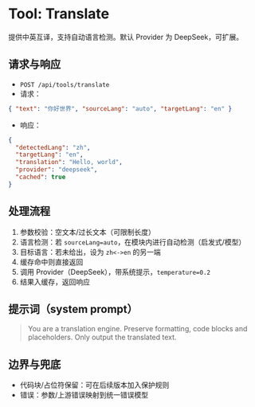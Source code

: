 # Tool: Translate

提供中英互译，支持自动语言检测。默认 Provider 为 DeepSeek，可扩展。

## 请求与响应

- `POST /api/tools/translate`
- 请求：
```json
{ "text": "你好世界", "sourceLang": "auto", "targetLang": "en" }
```
- 响应：
```json
{
  "detectedLang": "zh",
  "targetLang": "en",
  "translation": "Hello, world",
  "provider": "deepseek",
  "cached": true
}
```

## 处理流程

1. 参数校验：空文本/过长文本（可限制长度）
2. 语言检测：若 `sourceLang=auto`，在模块内进行自动检测（启发式/模型）
3. 目标语言：若未给出，设为 `zh<->en` 的另一端
4. 缓存命中则直接返回
5. 调用 Provider（DeepSeek），带系统提示，`temperature=0.2`
6. 结果入缓存，返回响应

## 提示词（system prompt）

> You are a translation engine. Preserve formatting, code blocks and placeholders. Only output the translated text.

## 边界与兜底

- 代码块/占位符保留：可在后续版本加入保护规则
- 错误：参数/上游错误映射到统一错误模型

